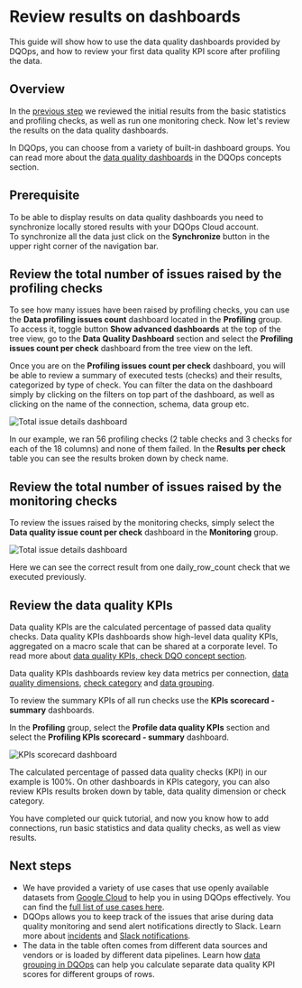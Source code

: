 # Review results on dashboards
This guide will show how to use the data quality dashboards provided by DQOps, and how to review your first data quality KPI score after profiling the data.

## Overview

In the [previous step](review-results-and-run-monitoring-checks.md) we reviewed
the initial results from the basic statistics and profiling checks, as well as run one monitoring check. Now let's review
the results on the data quality dashboards. 

In DQOps, you can choose from a variety of built-in dashboard groups.
You can read more about the [data quality dashboards](../dqo-concepts/types-of-data-quality-dashboards.md)
in the DQOps concepts section.

## Prerequisite

To be able to display results on data quality dashboards you need to synchronize locally stored results with your DQOps Cloud account.  
To synchronize all the data just click on the **Synchronize** button in the upper right corner of the navigation bar.

## Review the total number of issues raised by the profiling checks

To see how many issues have been raised by profiling checks, you can use the **Data profiling issues count** dashboard located in the **Profiling** group.
To access it, toggle button **Show advanced dashboards** at the top of the tree view, go to the **Data Quality Dashboard** section and select the **Profiling issues count per check** dashboard from the tree view on the left.

Once you are on the **Profiling issues count per check** dashboard, you will be able to review a summary of 
executed tests (checks) and their results, categorized by type of check. You can filter the data on the dashboard simply 
by clicking on the filters on top part of the dashboard, as well as clicking on the name of the connection, schema, data group etc.

![Total issue details dashboard](https://dqops.com/docs/images/getting-started/profiling-issues-count-per-check-dashboard2.png)

In our example, we ran 56 profiling checks (2 table checks and 3 checks for each of the 18 columns) and none of them failed.
In the **Results per check** table you can see the results broken down by check name.

## Review the total number of issues raised by the monitoring checks

To review the issues raised by the monitoring checks, simply select the **Data quality issue count per check** dashboard
in the **Monitoring** group. 

![Total issue details dashboard](https://dqops.com/docs/images/getting-started/monitoring-issue-count-per-check-dashboard2.png)

Here we can see the correct result from one daily_row_count check that we executed previously.

## Review the data quality KPIs

Data quality KPIs are the calculated percentage of passed data quality checks.
Data quality KPIs dashboards show high-level data quality KPIs, aggregated on a macro scale that can be shared at a corporate level.
To read more about [data quality KPIs, check DQO concept section](../dqo-concepts/definition-of-data-quality-kpis.md).

Data quality KPIs dashboards review key data metrics per connection,
[data quality dimensions](../dqo-concepts/data-quality-dimensions.md),
[check category](../dqo-concepts/definition-of-data-quality-checks/index.md#categories-of-checks) and
[data grouping](../dqo-concepts/measuring-data-quality-with-data-grouping.md).

To review the summary KPIs of all run checks use the **KPIs scorecard - summary** dashboards.

In the **Profiling** group, select the **Profile data quality KPIs** section and select the
**Profiling KPIs scorecard - summary** dashboard.

![KPIs scorecard dashboard](https://dqops.com/docs/images/getting-started/profiling-kpis-scorecard-dashboard3.png)
    
The calculated percentage of passed data quality checks (KPI) in our example is 100%. On other dashboards in KPIs category,
you can also review KPIs results broken down by table, data quality dimension or check category. 

You have completed our quick tutorial, and now you know how to add connections, run basic statistics and data quality checks, as well as view results.

## Next steps

- We have provided a variety of use cases that use openly available datasets from [Google Cloud](https://cloud.google.com/datasets)
  to help you in using DQOps effectively. You can find the [full list of use cases here](../examples/index.md). 
- DQOps allows you to keep track of the issues that arise during data quality monitoring and 
  send alert notifications directly to Slack. 
  Learn more about [incidents](../working-with-dqo/managing-data-quality-incidents-with-dqops.md) and 
  [Slack notifications](../integrations/slack/configuring-slack-notifications.md).
- The data in the table often comes from different data sources and vendors or is loaded by different data pipelines. 
  Learn how [data grouping in DQOps](../working-with-dqo/set-up-data-grouping-for-data-quality-checks.md)
  can help you calculate separate data quality KPI scores for different groups of rows.
